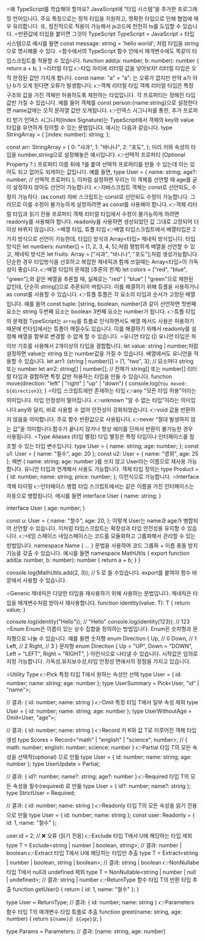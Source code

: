 ⭐️왜 TypeScript를 학습해야 할까요?
JavaScript에 “타입 시스템”을 추가한 프로그래밍 언어입니다.
주요 특징으로는 정적 타입을 지원하고, 명확한 타입으로 인해 협업에 매우 유리합니다. 또, 점진적으로 적용이 가능해서 js코드에 천천히 ts를 도입할 수 있습니다.
⭐️반환값에 타입을 붙이면 그것이 TypeScript
TypeScript = JavaScript + 타입 시스템으로 예시를 들면
const message: string = 'hello world';
처럼 타입을 string으로 명시해줄 수 있다.
⭐️함수에서의 TypeScript
함수 안에서 매개변수에도 똑같이 타입스크립트를 적용할 수 있습니다.
function add(a: number, b: number): number {
return a + b;
}
⭐️리터럴 타입
👉타입 자리에 리터럴 값을 넣어보자!
리터럴 타입은 오직 한정된 값만 가지게 합니다.
const name: "a" = "a"; 는 오류가 없지만 만약 a가 아닌 b가 오게 된다면 오류가 발생합니다.
👉객체 리터럴 타입
객체 리터럴 타입은 특정 구조와 값을 가진 객체만 허용하도록 제한하는 타입입니다. 각 프로퍼티는 정해진 타입 값만 가질 수 있습니다.
예를 들어 객체를
const person:{name:string}으로 설정한다면 name값에는 오직 문자열 값만 오게됩니다.
👉인덱스 시그니처를 통한, 추가 프로퍼티 받기
인덱스 시그니처(Index Signature)는 TypeScript에서 객체의 key와 value 타입을 유연하게 정의할 수 있는 문법입니다. 예시는 다음과 같습니다.
type StringArray = {
[index: number]: string;
};

const arr: StringArray = {
0: "사과",
1: "바나나",
2: "포도",
};
미리 키와 속성의 타입을 number,string으로 설정해놓은 예시입니다.
👉선택적 프로퍼티 (Optional Property ?.)
프로퍼티 이름 뒤에 ?를 붙여 선택적 프로퍼티를 만들 수 있는데 이는 있어도 되고 없어도 되게하는 값입니다. 예를 들면,
type User = {
name: string;
age?: number; // 선택적 프로퍼티
};
이처럼 설정하면 우리는 이 객체를 선언할 때 age를 굳이 설정하지 않아도 선언이 가능합니다.
👉자바스크립트 객체는 const로 선언되도, 수정이 가능하다. (as const)
자바 스크립트는 const로 선언되도 수정이 가능합니다. 그러므로 이를 수정이 불가능하게 설정하려면 as const를 사용해야 합니다.
👉객체 리터럴 타입과 읽기 전용 프로퍼티
객체 리터럴 타입에서 수정이 불가능하게 하려면 readonly를 사용해야 합니다. readonly를 사용하면 생성되었던 값 그대로 고정되어 더이상 바뀌지 않습니다.
⭐️배열 타입, 튜플 타입
👉배열
타입스크립트에서 배열타입은 2가지 방식으로 선언이 가능한데, 타입[] 방식과 Array<타입> 제네릭 방식입니다.
타입방식은 let numbers: number[] = [1, 2, 3, 4, 5];처럼 평범하게 배열을 선언할 수 있고, 제네릭 방식은 let fruits: Array<string> = ["사과", "바나나", "포도"];처럼 생성가능합니다. 단순한 경우 타입방식을 선호하고 복잡한 제네릭과 함께 쓰일때는 Array<타입>이 가독성이 좋습니다.
👉배열 타입의 문제점 (추론의 한계)
let colors = ["red", "blue", "green"];와 같은 배열을 추론할 때, 실제로는 "red" | "blue" | "green"으로 제한된 값인데, 단순히 string[]으로 추론되어 버립니다. 이를 해결하기 위해 튜플을 사용하거나 as const를 사용할 수 있습니다.
👉튜플
튜플은 각 요소의 타입과 순서가 고정된 배열입니다. 예를 들어 const tuple: [string, boolean, number]과 같이 선언하면 첫번째 요소는 string 두번째 요소는 boolean 3번째 요소는 number가 됩니다.
👉튜플 타입의 문제점
TypeScript는 `array`를 튜플로 인식하면서도 배열 메서드 사용은 허용하기 때문에 런타임에서는 튜플이 깨질수도 있습니다. 이를 해결하기 위해서 readonly를 설정해 배열을 함부로 변경할 수 없게 할 수 있습니다.
⭐️유니언 타입 (|)
유니언 타입은 파이브 기호를 사용해서 2개이상의 타입을 결합합니다. let value: string | number;처럼 설정하면 value는 string 또는 number값을 가질 수 있습니다.
배열에서도 유니언을 적용할 수 있습니다.
let arr1: (string | number)[] = [1, "two", 3]; // 요소마다 string 또는 number
let arr2: string[] | number[]; // 전체가 string[] 또는 number[]
리터럴 타입과 결합하면 특정 값만 허용하는 타입을 만들 수 있습니다.
function move(direction: "left" | "right" | "up" | "down") {
console.log(`You moved: ${direction}`);
}
⭐️타입 스크립트에만 존재하는 타입
👉any
"모든 타입 허용”이라는 의미입니다. 타입 안정성이 떨어집니다.
👉unknown
"알 수 없는 타입”이라는 의미입니다.any와 달리, 바로 사용할 수 없어 안전성이 강화되었습니다.
👉void
값을 반환하지 않음을 의미합니다. 주로 함수 반환값으로 사용됩니다.
👉never
“절대 발생하지 않는 값”을 의미합니다.함수가 끝나지 않거나 항상 에러를 던져서 반환이 불가능한 경우 사용됩니다.
⭐️Type Aliases (타입 별칭)
타입 별칭은 특정 타입이나 인터페이스를 참조할 수 있는 타입 변수입니다.
type User = {
name: string;
age: number;
};
const u1: User = { name: "철수", age: 20 };
const u2: User = { name: "영희", age: 25 };
매번 { name: string; age: number }를 쓰지 않고 User라는 이름으로 재사용 가능합니다. 유니언 타입과 연계해서 사용도 가능합니다.
객체 타입 정의는
type Product = {
id: number;
name: string;
price: number;
}; 이런식으로 가능합니다.
⭐️Interface 객체 타이핑
👉인터페이스 병합
타입 스크립트에서는 같은 이름을 가진 인터페이스는 자동으로 병합됩니다. 에시를 들면
interface User {
name: string;
}

interface User {
age: number;
}

const u: User = {
name: "철수",
age: 20,
};
이렇게 User는 name과 age가 병합되어 선언할 수 있습니다. 이처럼 타입스크립트는 확장성과 타입 안전성을 유지할 수 있습니다.
👉네임 스페이스
네임스페이스는 코드를 모듈화하고 그룹화해서 관리할 수 있는 방법입니다. namespace Name { ... } 문법을 사용하여 코드 그룹화 + 이름 충돌 방지기능을 갖출 수 있습니다. 예시를 들면
namespace MathUtils {
export function add(a: number, b: number): number {
return a + b;
}
}

console.log(MathUtils.add(2, 3)); // 5
로 들 수있습니다. export를 붙여야 함수 바깥에서 사용할 수 있습니다.

⭐️Generic
제네릭은 다양한 타입을 재사용하기 위해 사용하는 문법입니다. 제네릭은 타입을 매개변수처럼 받아서 재사용합니다.
function identity<T>(value: T): T {
return value;
}

console.log(identity<string>("Hello")); // "Hello"
console.log(identity<number>(123)); // 123
⭐️Enum
Enum은 이름이 있는 상수 집합을 정의하는 방법입니다. Enum은 숫자형과 문자형으로 나눌 수 있습니다. 예를 들면
숫자형
enum Direction {
Up, // 0
Down, // 1
Left, // 2
Right, // 3
}
문자형
enum Direction {
Up = "UP",
Down = "DOWN",
Left = "LEFT",
Right = "RIGHT",
}
이런식으로 나타낼 수 있습니다. 시작값은 임의로 지정 가능합니다. 가독성,유지보수성,타입 안정성 면에서의 장점을 가지고 있습니다.

⭐️Utility Type
👉Pick
특정 타입 T에서 원하는 속성만 선택
type User = { id: number; name: string; age: number };
type UserSummary = Pick<User, "id" | "name">;

// 결과: { id: number; name: string }
👉Omit
특정 타입 T에서 일부 속성 제외
type User = { id: number; name: string; age: number };
type UserWithoutAge = Omit<User, "age">;

// 결과: { id: number; name: string }
👉Record
키 K와 값 T로 이루어진 객체 타입 생성
type Scores = Record<"math" | "english" | "science", number>;
// { math: number; english: number; science: number }
👉Partial
타입 T의 모든 속성을 선택적(optional) 으로 만듦
type User = { id: number; name: string; age: number };
type UserUpdate = Partial<User>;

// 결과: { id?: number; name?: string; age?: number }
👉Required
타입 T의 모든 속성을 필수(required) 로 만듦
type User = { id?: number; name?: string };
type StrictUser = Required<User>;

// 결과: { id: number; name: string }
👉Readonly
타입 T의 모든 속성을 읽기 전용으로 만듦
type User = { id: number; name: string };
const user: Readonly<User> = { id: 1, name: "철수" };

user.id = 2; // ❌ 오류 (읽기 전용)
👉Exclude
타입 T에서 U에 해당하는 타입 제외
type T = Exclude<string | number | boolean, string>;
// 결과: number | boolean
👉Extract
타입 T에서 U에 해당하는 타입만 추출
type T = Extract<string | number | boolean, string | boolean>;
// 결과: string | boolean
👉NonNullabe
타입 T에서 null과 undefined 제외
type T = NonNullable<string | number | null | undefined>;
// 결과: string | number
👉ReturnType
함수 타입 T의 반환 타입 추출
function getUser() {
return { id: 1, name: "철수" };
}

type User = ReturnType<typeof getUser>;
// 결과: { id: number; name: string }
👉Parameters
함수 타입 T의 매개변수 타입 튜플로 추출
function greet(name: string, age: number) {
return `${name}은 ${age}살`;
}

type Params = Parameters<typeof greet>;
// 결과: [name: string, age: number]
